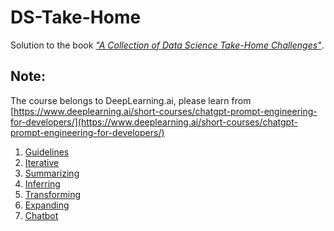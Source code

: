 # DS-Take-Home

Solution to the book [*"A Collection of Data Science Take-Home Challenges"*](https://datamasked.com/).

## Note:

The course belongs to DeepLearning.ai, please learn from [https://www.deeplearning.ai/short-courses/chatgpt-prompt-engineering-for-developers/](https://www.deeplearning.ai/short-courses/chatgpt-prompt-engineering-for-developers/)

1. [Guidelines]()
2. [Iterative]()
3. [Summarizing]()
4. [Inferring]()
5. [Transforming]()
6. [Expanding]()
7. [Chatbot]()
